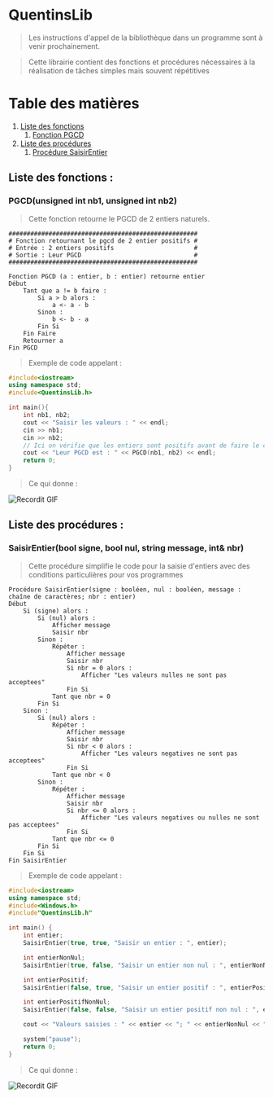 # QuentinsLib

> Les instructions d'appel de la bibliothèque dans un programme sont à venir prochainement.

> Cette librairie contient des fonctions et procédures nécessaires à la réalisation de tâches simples mais souvent répétitives

# Table des matières
1. [Liste des fonctions](#Liste-des-fonctions)
    1. [Fonction PGCD](#PGCD)
2. [Liste des procédures](#Liste-des-procédures)
    1. [Procédure SaisirEntier](#SaisirEntier)

## Liste des fonctions : <a name="Liste-des-fonctions"></a>

### PGCD(unsigned int nb1, unsigned int nb2) <a name="PGCD"></a>
> Cette fonction retourne le PGCD de 2 entiers naturels.

```text
####################################################
# Fonction retournant le pgcd de 2 entier positifs #
# Entrée : 2 entiers positifs                      #
# Sortie : Leur PGCD                               #
####################################################

Fonction PGCD (a : entier, b : entier) retourne entier
Début
    Tant que a != b faire :
        Si a > b alors :
            a <- a - b
        Sinon :
            b <- b - a
        Fin Si
    Fin Faire
    Retourner a
Fin PGCD
```

> Exemple de code appelant :

```c++
#include<iostream>
using namespace std;
#include<QuentinsLib.h>

int main(){
    int nb1, nb2;
    cout << "Saisir les valeurs : " << endl;
    cin >> nb1;
    cin >> nb2;
    // Ici on vérifie que les entiers sont positifs avant de faire le calcul
    cout << "Leur PGCD est : " << PGCD(nb1, nb2) << endl;
    return 0;
}
```

> Ce qui donne :

![Recordit GIF](http://recordit.co/uWcXfK36cf.gif)

## Liste des procédures : <a name="Liste-des-procédures"></a>

### SaisirEntier(bool signe, bool nul, string message, int& nbr) <a name="SaisirEntier"></a>

> Cette procédure simplifie le code pour la saisie d'entiers avec des conditions particulières pour vos programmes

```text
Procédure SaisirEntier(signe : booléen, nul : booléen, message : chaîne de caractères; nbr : entier)
Début
    Si (signe) alors :
        Si (nul) alors :
            Afficher message
            Saisir nbr
        Sinon :
            Répéter :
                Afficher message
                Saisir nbr
                Si nbr = 0 alors :
                    Afficher "Les valeurs nulles ne sont pas acceptees"
                Fin Si
            Tant que nbr = 0
        Fin Si
    Sinon :
        Si (nul) alors :
            Répéter :
                Afficher message
                Saisir nbr
                Si nbr < 0 alors :
                    Afficher "Les valeurs negatives ne sont pas acceptees"
                Fin Si
            Tant que nbr < 0
        Sinon :
            Répéter :
                Afficher message
                Saisir nbr
                Si nbr <= 0 alors :
                    Afficher "Les valeurs negatives ou nulles ne sont pas acceptees"
                Fin Si
            Tant que nbr <= 0
        Fin Si
    Fin Si
Fin SaisirEntier
```

> Exemple de code appelant :

```c++
#include<iostream>
using namespace std;
#include<Windows.h>
#include"QuentinsLib.h"

int main() {
	int entier;
	SaisirEntier(true, true, "Saisir un entier : ", entier);

	int entierNonNul;
	SaisirEntier(true, false, "Saisir un entier non nul : ", entierNonNul);

	int entierPositif;
	SaisirEntier(false, true, "Saisir un entier positif : ", entierPositif);

	int entierPositifNonNul;
	SaisirEntier(false, false, "Saisir un entier positif non nul : ", entierPositifNonNul);

	cout << "Valeurs saisies : " << entier << "; " << entierNonNul << "; " << entierPositif << "; " << entierPositifNonNul << endl;

	system("pause");
	return 0;
}
```

> Ce qui donne :

![Recordit GIF](http://recordit.co/5NxA8jtdi5.gif)